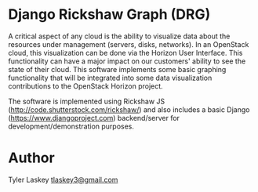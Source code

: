 Django Rickshaw Graph (DRG)
===========================

A critical aspect of any cloud is the ability to visualize data about the
resources under management (servers, disks, networks). In an OpenStack cloud,
this visualization can be done via the Horizon User Interface. This
functionality can have a major impact on our customers' ability to see the
state of their cloud. This software implements some basic graphing
functionality that will be integrated into some data visualization
contributions to the OpenStack Horizon project.

The software is implemented using Rickshaw JS
(http://code.shutterstock.com/rickshaw/) and also includes a basic Django
(https://www.djangoproject.com) backend/server for development/demonstration
purposes.

Author
======

Tyler Laskey <tlaskey3@gmail.com>
